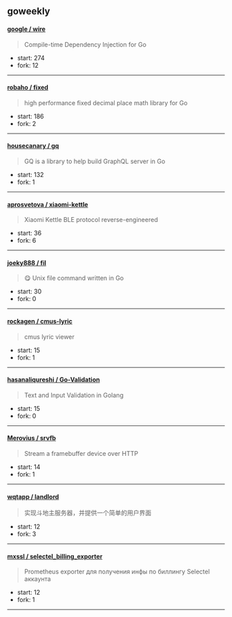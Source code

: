 ## goweekly

#### [google / wire](https://github.com/google/wire)

> Compile-time Dependency Injection for Go

+ start: 274
+ fork: 12

----


#### [robaho / fixed](https://github.com/robaho/fixed)

> high performance fixed decimal place math library for Go

+ start: 186
+ fork: 2

----


#### [housecanary / gq](https://github.com/housecanary/gq)

> GQ is a library to help build GraphQL server in Go

+ start: 132
+ fork: 1

----


#### [aprosvetova / xiaomi-kettle](https://github.com/aprosvetova/xiaomi-kettle)

> Xiaomi Kettle BLE protocol reverse-engineered

+ start: 36
+ fork: 6

----


#### [joeky888 / fil](https://github.com/joeky888/fil)

> :yum: Unix file command written in Go

+ start: 30
+ fork: 0

----


#### [rockagen / cmus-lyric](https://github.com/rockagen/cmus-lyric)

> cmus lyric viewer

+ start: 15
+ fork: 1

----


#### [hasanaliqureshi / Go-Validation](https://github.com/hasanaliqureshi/Go-Validation)

> Text and Input Validation in Golang

+ start: 15
+ fork: 0

----


#### [Merovius / srvfb](https://github.com/Merovius/srvfb)

> Stream a framebuffer device over HTTP

+ start: 14
+ fork: 1

----


#### [wqtapp / landlord](https://github.com/wqtapp/landlord)

> 实现斗地主服务器，并提供一个简单的用户界面

+ start: 12
+ fork: 3

----


#### [mxssl / selectel_billing_exporter](https://github.com/mxssl/selectel_billing_exporter)

> Prometheus exporter для получения инфы по биллингу Selectel аккаунта

+ start: 12
+ fork: 1

----

